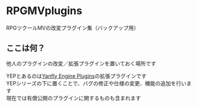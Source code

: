 # RPGMVplugins
RPGツクールMVの改変プラグイン集（バックアップ用）

## ここは何？

他人のプラグインの改変／拡張プラグインを置いておく場所です

YEPとあるのは[Yanfly Engine Plugins](http://www.yanfly.moe/wiki/Category:Yanfly_Engine_Plugins)の拡張プラグインです  
YEPシリーズの下に置くことで、バグの修正や仕様の変更、機能の追加を行います  
現在では有償公開のプラグインに関するものも含まれます
